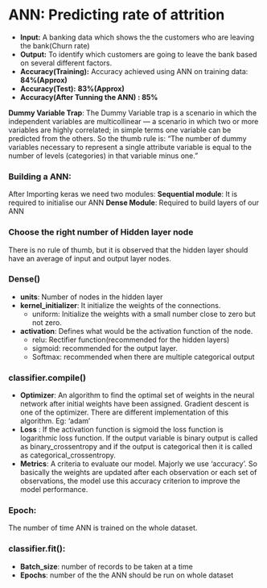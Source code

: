 # ANN: Predicting rate of attrition
* __Input:__ A banking data which shows the the customers who are leaving the bank(Churn rate)
* __Output:__ To identify which customers are going to leave the bank based on several different factors.
* __Accuracy(Training):__ Accuracy achieved using ANN on training data: __84%(Approx)__
* __Accuracy(Test):__ __83%(Approx)__
* __Accuracy(After Tunning the ANN) : 85%__


**Dummy Variable Trap**: The Dummy Variable trap is a scenario in which the independent variables are multicollinear — a scenario in which two or more variables are highly correlated; in simple terms one variable can be predicted from the others.
So the thumb rule is: “The number of dummy variables necessary to represent a single attribute variable is equal to the number of levels (categories) in that variable minus one.”

### Building a ANN:
After Importing keras we need two modules:
**Sequential module**: It is required to initialise our ANN
**Dense Module**: Required to build layers of our ANN
	
### Choose the right number of Hidden layer node
There is no rule of thumb, but it is observed that the hidden layer should have an average of input and output layer nodes. 

### Dense()
* __units__: Number of nodes in the hidden layer
* __kernel_initializer__: It initialize the weights of the connections. 
  * uniform: Initialize the weights with a small number close to zero but not zero.
* __activation__: Defines what would be the activation function  of the node. 
  * relu: Rectifier function(recommended for the hidden layers)
  * sigmoid: recommended for the output layer.
  * Softmax: recommended when there are multiple categorical output

### classifier.compile()
* __Optimizer__: An algorithm to find the optimal set of weights in the neural network after initial weights have been assigned. Gradient descent is one of the  optimizer. There are different implementation of this algorithm. Eg: ‘adam’
* __Loss__ : If the activation function is sigmoid the loss function is logarithmic loss function. If the output variable is binary output is called as binary_crossentropy and if the output is categorical then it is called as categorical_crossentropy.
* __Metrics__:  A criteria to evaluate our model. Majorly we use ‘accuracy’. So basically the weights are updated after each observation or each set of observations, the model use this accuracy criterion to improve the model performance.

### Epoch:
The number of time ANN is trained on the whole dataset.

### classifier.fit():
* __Batch_size__: number of records to be taken at a time
* __Epochs__: number of the the ANN should be run on whole dataset
